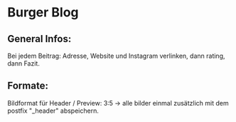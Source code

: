# Burger Blog 
## General Infos:
Bei jedem Beitrag: 
Adresse, Website und Instagram verlinken, dann rating, dann Fazit.

## Formate:
Bildformat für Header / Preview: 3:5
-> alle bilder einmal zusätzlich mit dem postfix "_header" abspeichern.
